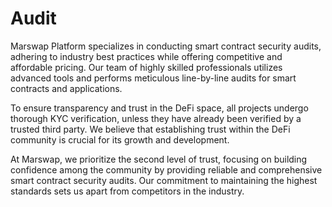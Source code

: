 # Audit
Marswap Platform specializes in conducting smart contract security audits, adhering to industry best practices while offering competitive and affordable pricing. Our team of highly skilled professionals utilizes advanced tools and performs meticulous line-by-line audits for smart contracts and applications.

To ensure transparency and trust in the DeFi space, all projects undergo thorough KYC verification, unless they have already been verified by a trusted third party. We believe that establishing trust within the DeFi community is crucial for its growth and development.

At Marswap, we prioritize the second level of trust, focusing on building confidence among the community by providing reliable and comprehensive smart contract security audits. Our commitment to maintaining the highest standards sets us apart from competitors in the industry.
